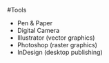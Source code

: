 #Tools

- Pen & Paper
- Digital Camera
- Illustrator (vector graphics)
- Photoshop (raster graphics)
- InDesign (desktop publishing)